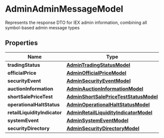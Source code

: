 

# AdminAdminMessageModel

Represents the response DTO for IEX admin information, combining all symbol-based admin message types

## Properties

| Name | Type | Description | Notes |
|------------ | ------------- | ------------- | -------------|
|**tradingStatus** | [**AdminTradingStatusModel**](AdminTradingStatusModel.md) |  |  [optional] |
|**officialPrice** | [**AdminOfficialPriceModel**](AdminOfficialPriceModel.md) |  |  [optional] |
|**securityEvent** | [**AdminSecurityEventModel**](AdminSecurityEventModel.md) |  |  [optional] |
|**auctionInformation** | [**AdminAuctionInformationModel**](AdminAuctionInformationModel.md) |  |  [optional] |
|**shortSalePriceTest** | [**AdminShortSalePriceTestStatusModel**](AdminShortSalePriceTestStatusModel.md) |  |  [optional] |
|**operationalHaltStatus** | [**AdminOperationalHaltStatusModel**](AdminOperationalHaltStatusModel.md) |  |  [optional] |
|**retailLiquidityIndicator** | [**AdminRetailLiquidityIndicatorModel**](AdminRetailLiquidityIndicatorModel.md) |  |  [optional] |
|**systemEvent** | [**AdminSystemEventModel**](AdminSystemEventModel.md) |  |  [optional] |
|**securityDirectory** | [**AdminSecurityDirectoryModel**](AdminSecurityDirectoryModel.md) |  |  [optional] |




